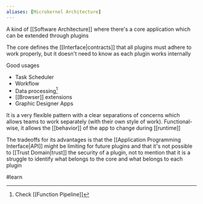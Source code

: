 ```yaml
---
aliases: [Microkernel Architecture]
---
```


A kind of [[Software Architecture]] where there's a core application which can be extended through plugins

The core defines the [[Interface|contracts]] that all plugins must adhere to work properly, but it doesn't need to know as each plugin works internally

Good usages

- Task Scheduler
- Workflow
- Data processing[^1]
- [[Browser]] extensions
- Graphic Designer Apps

It is a very flexible pattern with a clear separations of concerns which allows teams to work separately (with their own style of work). Functional-wise, it allows the [[behavior]] of the app to change during [[runtime]]

The tradeoffs for its advantages is that the [[Application Programming Interface|API]] might be limiting for future plugins and that it's not possible to [[Trust Domain|trust]] the security of a plugin, not to mention that it is a struggle to identify what belongs to the core and what belongs to each plugin

[^1]: Check [[Function Pipeline]]

#learn
